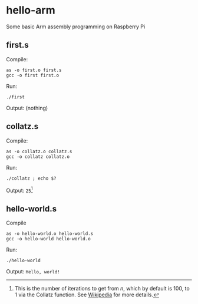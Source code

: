# hello-arm
Some basic Arm assembly programming on Raspberry Pi

## first.s

Compile:

```
as -o first.o first.s
gcc -o first first.o
```
Run:
```
./first
```
Output: (nothing)

## collatz.s
Compile:
```
as -o collatz.o collatz.s
gcc -o collatz collatz.o
```
Run:
```
./collatz ; echo $?
```
Output: `25`[^1]

## hello-world.s
Compile
```
as -o hello-world.o hello-world.s
gcc -o hello-world hello-world.o
```
Run:
```
./hello-world
```
Output: `Hello, world!`

[^1]: This is the number of iterations to get from *n*, which by default is 100, to 1 via the Collatz function. See [Wikipedia](https://en.wikipedia.org/wiki/Collatz_conjecture) for more details.

